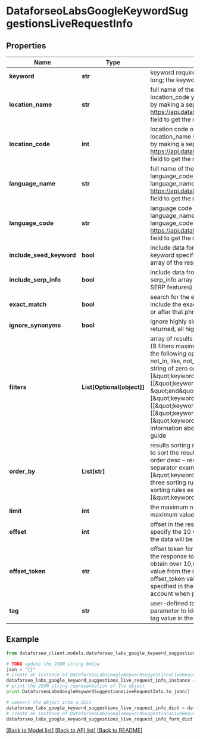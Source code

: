 # DataforseoLabsGoogleKeywordSuggestionsLiveRequestInfo


## Properties

Name | Type | Description | Notes
------------ | ------------- | ------------- | -------------
**keyword** | **str** | keyword required field UTF-8 encoding a keyword should be at least 3 characters long; the keywords will be converted to lowercase format | [optional] 
**location_name** | **str** | full name of the location optional field if you use this field, you don’t need to specify location_code you can receive the list of available locations with their location_name by making a separate request to the https://api.dataforseo.com/v3/dataforseo_labs/locations_and_languages ignore this field to get the results for all available locations example: United Kingdom | [optional] 
**location_code** | **int** | location code optional field if you use this field, you don’t need to specify location_name you can receive the list of available locations with their location_code by making a separate request to the https://api.dataforseo.com/v3/dataforseo_labs/locations_and_languages ignore this field to get the results for all available locations example: 2840 | [optional] 
**language_name** | **str** | full name of the language optional field if you use this field, you don’t need to specify language_code you can receive the list of available languages with their language_name by making a separate request to the https://api.dataforseo.com/v3/dataforseo_labs/locations_and_languages ignore this field to get the results for all available languages example: English | [optional] 
**language_code** | **str** | language code optional field if you use this field, you don’t need to specify language_name you can receive the list of available languages with their language_code by making a separate request to the https://api.dataforseo.com/v3/dataforseo_labs/locations_and_languages ignore this field to get the results for all available languages example: en | [optional] 
**include_seed_keyword** | **bool** | include data for the seed keyword optional field if set to true, data for the seed keyword specified in the keyword field will be provided in the seed_keyword_data array of the response default value: false | [optional] 
**include_serp_info** | **bool** | include data from SERP for each keyword optional field if set to true, we will return a serp_info array containing SERP data (number of search results, relevant URL, and SERP features) for every keyword in the response default value: false | [optional] 
**exact_match** | **bool** | search for the exact phrase optional field if set to true, the returned keywords will include the exact keyword phrase you specified, with potentially other words before or after that phrase default value: false | [optional] 
**ignore_synonyms** | **bool** | ignore highly similar keywords optional field if set to true only core keywords will be returned, all highly similar keywords will be excluded; default value: false | [optional] 
**filters** | **List[Optional[object]]** | array of results filtering parameters optional field you can add several filters at once (8 filters maximum) you should set a logical operator and, or between the conditions the following operators are supported: regex, not_regex, &lt;, &lt;&#x3D;, &gt;, &gt;&#x3D;, &#x3D;, &lt;&gt;, in, not_in, like, not_like you can use the % operator with like and not_like to match any string of zero or more characters example: [\&quot;keyword_info.search_volume\&quot;,\&quot;&gt;\&quot;,0] [[\&quot;keyword_info.search_volume\&quot;,\&quot;in\&quot;,[0,1000]], \&quot;and\&quot;, [\&quot;keyword_info.competition_level\&quot;,\&quot;&#x3D;\&quot;,\&quot;LOW\&quot;]][[\&quot;keyword_info.search_volume\&quot;,\&quot;&gt;\&quot;,100], \&quot;and\&quot;, [[\&quot;keyword_info.cpc\&quot;,\&quot;&lt;\&quot;,0.5], \&quot;or\&quot;, [\&quot;keyword_info.high_top_of_page_bid\&quot;,\&quot;&lt;&#x3D;\&quot;,0.5]]] for more information about filters, please refer to Dataforseo Labs – Filters or this help center guide | [optional] 
**order_by** | **List[str]** | results sorting rules optional field you can use the same values as in the filters array to sort the results possible sorting types: asc – results will be sorted in the ascending order desc – results will be sorted in the descending order a comma is used as a separator example: [\&quot;keyword_info.competition,desc\&quot;] default rule: [\&quot;keyword_info.search_volume,desc\&quot;] note that you can set no more than three sorting rules in a single request you should use a comma to separate several sorting rules example: [\&quot;keyword_info.search_volume,desc\&quot;,\&quot;keyword_info.cpc,desc\&quot;] | [optional] 
**limit** | **int** | the maximum number of returned keywords optional field default value: 100 maximum value: 1000 | [optional] 
**offset** | **int** | offset in the results array of returned keywords optional field default value: 0 if you specify the 10 value, the first ten keywords in the results array will be omitted and the data will be provided for the successive keywords | [optional] 
**offset_token** | **str** | offset token for subsequent requests optional field provided in the identical filed of the response to each request; use this parameter to avoid timeouts while trying to obtain over 10,000 results in a single request; by specifying the unique offset_token value from the response array, you will get the subsequent results of the initial task; offset_token values are unique for each subsequent task Note: if the offset_token is specified in the request, all other parameters except limit will not be taken into account when processing a task. | [optional] 
**tag** | **str** | user-defined task identifier optional field the character limit is 255 you can use this parameter to identify the task and match it with the result you will find the specified tag value in the data object of the response | [optional] 

## Example

```python
from dataforseo_client.models.dataforseo_labs_google_keyword_suggestions_live_request_info import DataforseoLabsGoogleKeywordSuggestionsLiveRequestInfo

# TODO update the JSON string below
json = "{}"
# create an instance of DataforseoLabsGoogleKeywordSuggestionsLiveRequestInfo from a JSON string
dataforseo_labs_google_keyword_suggestions_live_request_info_instance = DataforseoLabsGoogleKeywordSuggestionsLiveRequestInfo.from_json(json)
# print the JSON string representation of the object
print DataforseoLabsGoogleKeywordSuggestionsLiveRequestInfo.to_json()

# convert the object into a dict
dataforseo_labs_google_keyword_suggestions_live_request_info_dict = dataforseo_labs_google_keyword_suggestions_live_request_info_instance.to_dict()
# create an instance of DataforseoLabsGoogleKeywordSuggestionsLiveRequestInfo from a dict
dataforseo_labs_google_keyword_suggestions_live_request_info_form_dict = dataforseo_labs_google_keyword_suggestions_live_request_info.from_dict(dataforseo_labs_google_keyword_suggestions_live_request_info_dict)
```
[[Back to Model list]](../README.md#documentation-for-models) [[Back to API list]](../README.md#documentation-for-api-endpoints) [[Back to README]](../README.md)


